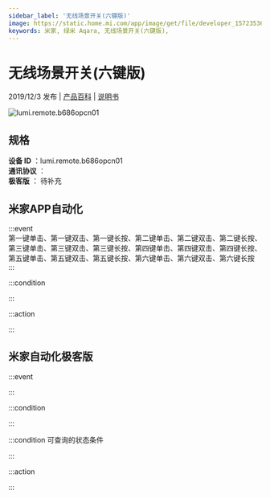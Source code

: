 ```yaml
---
sidebar_label: '无线场景开关(六键版)'
image: https://static.home.mi.com/app/image/get/file/developer_1572353636oa8mmktk.png
keywords: 米家, 绿米 Aqara, 无线场景开关(六键版), 
---
```

# 无线场景开关(六键版)

2019/12/3 发布 | [产品百科](https://home.mi.com/webapp/content/baike/product/index.html?model=lumi.remote.b686opcn01/) | [说明书](https://home.mi.com/views/introduction.html?model=lumi.remote.b686opcn01&region=cn)

![lumi.remote.b686opcn01](https://static.home.mi.com/app/image/get/file/developer_1572353636oa8mmktk.png)

## 规格  
> 
**设备 ID** ：lumi.remote.b686opcn01  
**通讯协议** ：  
**极客版**  ： 待补充 


## 米家APP自动化  

:::event  
第一键单击、第一键双击、第一键长按、第二键单击、第二键双击、第二键长按、第三键单击、第三键双击、第三键长按、第四键单击、第四键双击、第四键长按、第五键单击、第五键双击、第五键长按、第六键单击、第六键双击、第六键长按
:::

:::condition  

:::

:::action   

:::

## 米家自动化极客版  

:::event  

:::

:::condition  

:::

:::condition 可查询的状态条件  

:::

:::action  

:::

        

